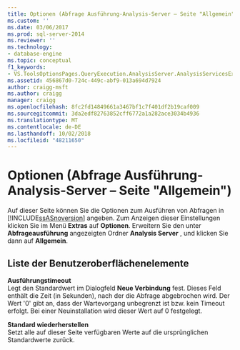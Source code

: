 ```yaml
---
title: Optionen (Abfrage Ausführung-Analysis-Server – Seite "Allgemein") | Microsoft-Dokumentation
ms.custom: ''
ms.date: 03/06/2017
ms.prod: sql-server-2014
ms.reviewer: ''
ms.technology:
- database-engine
ms.topic: conceptual
f1_keywords:
- VS.ToolsOptionsPages.QueryExecution.AnalysisServer.AnalysisServicesExecutionGeneral
ms.assetid: 456867d0-724c-449c-abf9-013a694d7924
author: craigg-msft
ms.author: craigg
manager: craigg
ms.openlocfilehash: 8fc2fd14849661a3467bf1c7f401df2b19caf009
ms.sourcegitcommit: 3da2edf82763852cff6772a1a282ace3034b4936
ms.translationtype: MT
ms.contentlocale: de-DE
ms.lasthandoff: 10/02/2018
ms.locfileid: "48211650"
---
```

# <a name="options-query-execution-analysis-server-general-page"></a>Optionen (Abfrage Ausführung-Analysis-Server – Seite "Allgemein")
  Auf dieser Seite können Sie die Optionen zum Ausführen von Abfragen in [!INCLUDE[ssASnoversion](../includes/ssasnoversion-md.md)] angeben. Zum Anzeigen dieser Einstellungen klicken Sie im Menü **Extras** auf **Optionen**. Erweitern Sie den unter **Abfrageausführung** angezeigten Ordner **Analysis Server** , und klicken Sie dann auf **Allgemein**.  
  
## <a name="uielement-list"></a>Liste der Benutzeroberflächenelemente  
 **Ausführungstimeout**  
 Legt den Standardwert im Dialogfeld **Neue Verbindung** fest. Dieses Feld enthält die Zeit (in Sekunden), nach der die Abfrage abgebrochen wird. Der Wert '0' gibt an, dass der Wartevorgang unbegrenzt ist bzw. kein Timeout erfolgt. Bei einer Neuinstallation wird dieser Wert auf 0 festgelegt.  
  
 **Standard wiederherstellen**  
 Setzt alle auf dieser Seite verfügbaren Werte auf die ursprünglichen Standardwerte zurück.  
  
  
